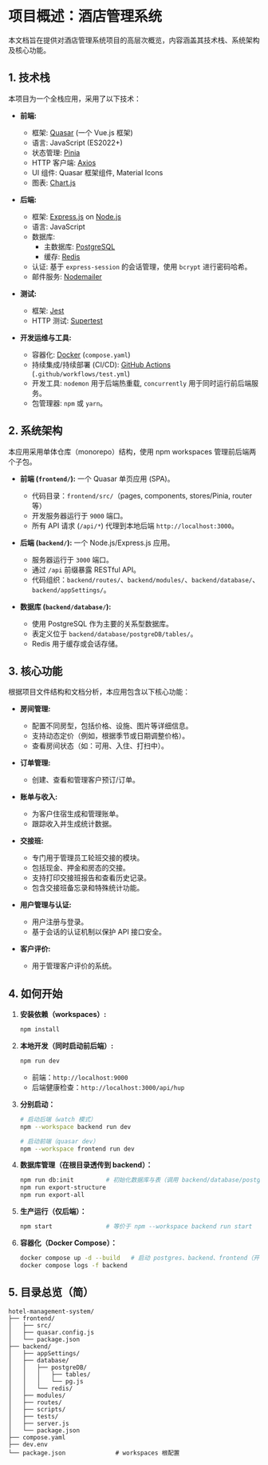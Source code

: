 # 项目概述：酒店管理系统

本文档旨在提供对酒店管理系统项目的高层次概览，内容涵盖其技术栈、系统架构及核心功能。

## 1. 技术栈

本项目为一个全栈应用，采用了以下技术：

*   **前端:**
    *   框架: [Quasar](https://quasar.dev/) (一个 Vue.js 框架)
    *   语言: JavaScript (ES2022+)
    *   状态管理: [Pinia](https://pinia.vuejs.org/)
    *   HTTP 客户端: [Axios](https://axios-http.com/)
    *   UI 组件: Quasar 框架组件, Material Icons
    *   图表: [Chart.js](https://www.chartjs.org/)

*   **后端:**
    *   框架: [Express.js](https://expressjs.com/) on [Node.js](https://nodejs.org/)
    *   语言: JavaScript
    *   数据库:
        *   主数据库: [PostgreSQL](https://www.postgresql.org/)
        *   缓存: [Redis](https://redis.io/)
    *   认证: 基于 `express-session` 的会话管理，使用 `bcrypt` 进行密码哈希。
    *   邮件服务: [Nodemailer](https://nodemailer.com/)

*   **测试:**
    *   框架: [Jest](https://jestjs.io/)
    *   HTTP 测试: [Supertest](https://github.com/visionmedia/supertest)

*   **开发运维与工具:**
    *   容器化: [Docker](https://www.docker.com/) (`compose.yaml`)
    *   持续集成/持续部署 (CI/CD): [GitHub Actions](https://github.com/features/actions) (`.github/workflows/test.yml`)
    *   开发工具: `nodemon` 用于后端热重载, `concurrently` 用于同时运行前后端服务。
    *   包管理器: `npm` 或 `yarn`。

## 2. 系统架构

本应用采用单体仓库（monorepo）结构，使用 npm workspaces 管理前后端两个子包。

*   **前端 (`frontend/`):** 一个 Quasar 单页应用 (SPA)。
    *   代码目录：`frontend/src/`（pages, components, stores/Pinia, router 等）
    *   开发服务器运行于 `9000` 端口。
    *   所有 API 请求 (`/api/*`) 代理到本地后端 `http://localhost:3000`。

*   **后端 (`backend/`):** 一个 Node.js/Express.js 应用。
    *   服务器运行于 `3000` 端口。
    *   通过 `/api` 前缀暴露 RESTful API。
    *   代码组织：`backend/routes/`、`backend/modules/`、`backend/database/`、`backend/appSettings/`。

*   **数据库 (`backend/database/`):**
    *   使用 PostgreSQL 作为主要的关系型数据库。
    *   表定义位于 `backend/database/postgreDB/tables/`。
    *   Redis 用于缓存或会话存储。

## 3. 核心功能

根据项目文件结构和文档分析，本应用包含以下核心功能：

*   **房间管理:**
    *   配置不同房型，包括价格、设施、图片等详细信息。
    *   支持动态定价（例如，根据季节或日期调整价格）。
    *   查看房间状态（如：可用、入住、打扫中）。

*   **订单管理:**
    *   创建、查看和管理客户预订/订单。

*   **账单与收入:**
    *   为客户住宿生成和管理账单。
    *   跟踪收入并生成统计数据。

*   **交接班:**
    *   专门用于管理员工轮班交接的模块。
    *   包括现金、押金和房态的交接。
    *   支持打印交接班报告和查看历史记录。
    *   包含交接班备忘录和特殊统计功能。

*   **用户管理与认证:**
    *   用户注册与登录。
    *   基于会话的认证机制以保护 API 接口安全。

*   **客户评价:**
    *   用于管理客户评价的系统。

## 4. 如何开始

1.  **安装依赖（workspaces）:**
    ```bash
    npm install
    ```
2.  **本地开发（同时启动前后端）:**
    ```bash
    npm run dev
    ```
    - 前端：`http://localhost:9000`
    - 后端健康检查：`http://localhost:3000/api/hup`

3.  **分别启动：**
    ```bash
    # 启动后端（watch 模式）
    npm --workspace backend run dev

    # 启动前端（quasar dev）
    npm --workspace frontend run dev
    ```

4.  **数据库管理（在根目录透传到 backend）：**
    ```bash
    npm run db:init         # 初始化数据库与表（调用 backend/database/postgreDB/pg.js）
    npm run export-structure
    npm run export-all
    ```

5.  **生产运行（仅后端）：**
    ```bash
    npm start               # 等价于 npm --workspace backend run start
    ```

6.  **容器化（Docker Compose）：**
    ```bash
    docker compose up -d --build   # 启动 postgres、backend、frontend（开发示例）
    docker compose logs -f backend
    ```

## 5. 目录总览（简）

```
hotel-management-system/
├── frontend/
│   ├── src/
│   ├── quasar.config.js
│   └── package.json
├── backend/
│   ├── appSettings/
│   ├── database/
│   │   ├── postgreDB/
│   │   │   ├── tables/
│   │   │   └── pg.js
│   │   └── redis/
│   ├── modules/
│   ├── routes/
│   ├── scripts/
│   ├── tests/
│   ├── server.js
│   └── package.json
├── compose.yaml
├── dev.env
└── package.json              # workspaces 根配置
```